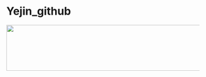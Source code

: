 # Yejin_github
<a href="https://github.com/devxb/gitanimals">
  <img src="https://render.gitanimals.org/lines/yejin923?pet-id=1" width="1000" height="120"/>
</a>
